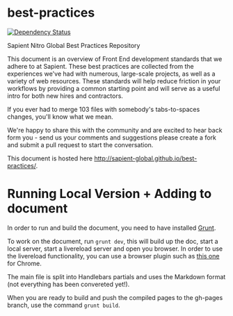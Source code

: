 best-practices
==============
[![Dependency Status](https://david-dm.org/sapient-global/best-practices.png)](https://david-dm.org/sapientnitrolondon/best-practices/)

Sapient Nitro Global Best Practices Repository

This document is an overview of Front End development standards that we adhere to at Sapient. These best practices are collected from the experiences we've had with numerous, large-scale projects, as well as a variety of web resources. These standards will help reduce friction in your workflows by providing a common starting point and will serve as a useful intro for both new hires and contractors.

If you ever had to merge 103 files with somebody's tabs-to-spaces changes, you'll know what we mean.

We're happy to share this with the community and are excited to hear back form you - send us your comments and suggestions please create a fork and submit a pull request to start the conversation.

This document is hosted here http://sapient-global.github.io/best-practices/.

Running Local Version + Adding to document
===

In order to run and build the document, you need to have installed [Grunt](http://www.gruntjs.com).

To work on the document, run `grunt dev`, this will build up the doc, start a local server, start a livereload server and open you browser. In order to use the livereload functionality, you can use a browser plugin such as [this one](https://chrome.google.com/webstore/detail/livereload/jnihajbhpnppcggbcgedagnkighmdlei?hl=en) for Chrome.

The main file is split into Handlebars partials and uses the Markdown format (not everything has been convereted yet!).

When you are ready to build and push the compiled pages to the gh-pages branch, use the command `grunt build`.
